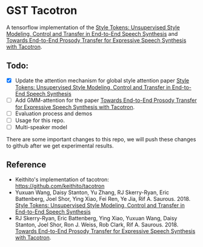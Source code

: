 # GST Tacotron

A tensorflow implementation of the [Style Tokens: Unsupervised Style Modeling, Control and Transfer in End-to-End Speech Synthesis](https://arxiv.org/abs/1803.09017) and [Towards End-to-End Prosody Transfer for Expressive Speech Synthesis with Tacotron](https://arxiv.org/abs/1803.09047).

## Todo:
- [x] Update the attention mechanism for global style attention paper [Style Tokens: Unsupervised Style Modeling, Control and Transfer in End-to-End Speech Synthesis](https://arxiv.org/abs/1803.09017)
- [ ] Add GMM-attention for the paper [Towards End-to-End Prosody Transfer for Expressive Speech Synthesis with Tacotron](https://arxiv.org/abs/1803.09047).
- [ ] Evaluation process and demos
- [ ] Usage for this repo.
- [ ] Multi-speaker model

There are some important changes to this repo, we will push these changes to github after we get experimental results.

## Reference
  -  Keithito's implementation of tacotron: https://github.com/keithito/tacotron
  -  Yuxuan Wang, Daisy Stanton, Yu Zhang, RJ Skerry-Ryan, Eric Battenberg, Joel Shor, Ying Xiao, Fei Ren, Ye Jia, Rif A. Saurous. 2018. [Style Tokens: Unsupervised Style Modeling, Control and Transfer in End-to-End Speech Synthesis](https://arxiv.org/abs/1803.09017)
  - RJ Skerry-Ryan, Eric Battenberg, Ying Xiao, Yuxuan Wang, Daisy Stanton, Joel Shor, Ron J. Weiss, Rob Clark, Rif A. Saurous. 2018. [Towards End-to-End Prosody Transfer for Expressive Speech Synthesis with Tacotron](https://arxiv.org/abs/1803.09047).
